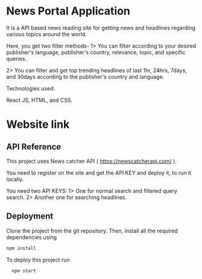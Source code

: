 
# News Portal Application

It is a API based news reading site for getting news and headlines regarding various topics around the world.

Here, you get two filter methods-
1> You can filter according to your desired publisher's language, publisher's country, relevance, topic, and specific queries.

2> You can filter and get top trending headlines of last 1hr, 24hrs, 7days, and 30days according to the publisher's country and language.

Technologies used:

React JS, HTML, and CSS.

# Website link




## API Reference

This project uses News catcher API ( https://newscatcherapi.com/ ).

You need to register on the site and get the API KEY and deploy it, to run it locally.

You need two API KEYS:
1> One for normal search and filtered query search.
2> Another one for searching headlines.

## Deployment

Clone the project from the git repository. Then, install all the required dependencies using

```sh
npm install
```

To deploy this project run

```sh
  npm start
```
